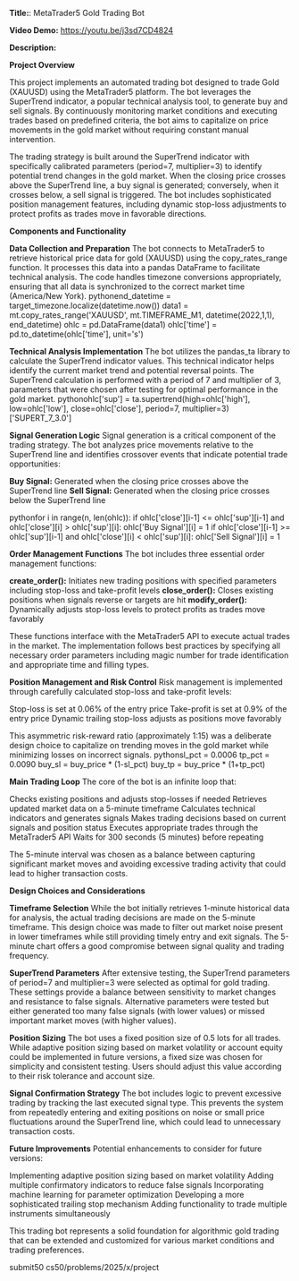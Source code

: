 **Title:**: MetaTrader5 Gold Trading Bot

**Video Demo:** https://youtu.be/j3sd7CD4824 

**Description:**


**Project Overview**

This project implements an automated trading bot designed to trade Gold (XAUUSD) using the MetaTrader5 platform. The bot leverages the SuperTrend indicator, a popular technical analysis tool, to generate buy and sell signals. By continuously monitoring market conditions and executing trades based on predefined criteria, the bot aims to capitalize on price movements in the gold market without requiring constant manual intervention.

The trading strategy is built around the SuperTrend indicator with specifically calibrated parameters (period=7, multiplier=3) to identify potential trend changes in the gold market. When the closing price crosses above the SuperTrend line, a buy signal is generated; conversely, when it crosses below, a sell signal is triggered. The bot includes sophisticated position management features, including dynamic stop-loss adjustments to protect profits as trades move in favorable directions.

**Components and Functionality**

**Data Collection and Preparation**
The bot connects to MetaTrader5 to retrieve historical price data for gold (XAUUSD) using the copy_rates_range function. It processes this data into a pandas DataFrame to facilitate technical analysis. The code handles timezone conversions appropriately, ensuring that all data is synchronized to the correct market time (America/New York).
pythonend_datetime = target_timezone.localize(datetime.now())
data1 = mt.copy_rates_range('XAUUSD', mt.TIMEFRAME_M1, datetime(2022,1,1), end_datetime)
ohlc = pd.DataFrame(data1)
ohlc['time'] = pd.to_datetime(ohlc['time'], unit='s')

**Technical Analysis Implementation**
The bot utilizes the pandas_ta library to calculate the SuperTrend indicator values. This technical indicator helps identify the current market trend and potential reversal points. The SuperTrend calculation is performed with a period of 7 and multiplier of 3, parameters that were chosen after testing for optimal performance in the gold market.
pythonohlc['sup'] = ta.supertrend(high=ohlc['high'], low=ohlc['low'], close=ohlc['close'], period=7, multiplier=3)['SUPERT_7_3.0']

**Signal Generation Logic**
Signal generation is a critical component of the trading strategy. The bot analyzes price movements relative to the SuperTrend line and identifies crossover events that indicate potential trade opportunities:

**Buy Signal:** Generated when the closing price crosses above the SuperTrend line
**Sell Signal:** Generated when the closing price crosses below the SuperTrend line

pythonfor i in range(n, len(ohlc)):
    if ohlc['close'][i-1] <= ohlc['sup'][i-1] and ohlc['close'][i] > ohlc['sup'][i]:
        ohlc['Buy Signal'][i] = 1
    if ohlc['close'][i-1] >= ohlc['sup'][i-1] and ohlc['close'][i] < ohlc['sup'][i]:
        ohlc['Sell Signal'][i] = 1
        
**Order Management Functions**
The bot includes three essential order management functions:

**create_order():** Initiates new trading positions with specified parameters including stop-loss and take-profit levels
**close_order():** Closes existing positions when signals reverse or targets are hit
**modify_order():** Dynamically adjusts stop-loss levels to protect profits as trades move favorably

These functions interface with the MetaTrader5 API to execute actual trades in the market. The implementation follows best practices by specifying all necessary order parameters including magic number for trade identification and appropriate time and filling types.

**Position Management and Risk Control**
Risk management is implemented through carefully calculated stop-loss and take-profit levels:

Stop-loss is set at 0.06% of the entry price
Take-profit is set at 0.9% of the entry price
Dynamic trailing stop-loss adjusts as positions move favorably

This asymmetric risk-reward ratio (approximately 1:15) was a deliberate design choice to capitalize on trending moves in the gold market while minimizing losses on incorrect signals.
pythonsl_pct = 0.0006
tp_pct = 0.0090
buy_sl = buy_price * (1-sl_pct)
buy_tp = buy_price * (1+tp_pct)

**Main Trading Loop**
The core of the bot is an infinite loop that:

Checks existing positions and adjusts stop-losses if needed
Retrieves updated market data on a 5-minute timeframe
Calculates technical indicators and generates signals
Makes trading decisions based on current signals and position status
Executes appropriate trades through the MetaTrader5 API
Waits for 300 seconds (5 minutes) before repeating

The 5-minute interval was chosen as a balance between capturing significant market moves and avoiding excessive trading activity that could lead to higher transaction costs.

**Design Choices and Considerations**

**Timeframe Selection**
While the bot initially retrieves 1-minute historical data for analysis, the actual trading decisions are made on the 5-minute timeframe. This design choice was made to filter out market noise present in lower timeframes while still providing timely entry and exit signals. The 5-minute chart offers a good compromise between signal quality and trading frequency.

**SuperTrend Parameters**
After extensive testing, the SuperTrend parameters of period=7 and multiplier=3 were selected as optimal for gold trading. These settings provide a balance between sensitivity to market changes and resistance to false signals. Alternative parameters were tested but either generated too many false signals (with lower values) or missed important market moves (with higher values).

**Position Sizing**
The bot uses a fixed position size of 0.5 lots for all trades. While adaptive position sizing based on market volatility or account equity could be implemented in future versions, a fixed size was chosen for simplicity and consistent testing. Users should adjust this value according to their risk tolerance and account size.

**Signal Confirmation Strategy**
The bot includes logic to prevent excessive trading by tracking the last executed signal type. This prevents the system from repeatedly entering and exiting positions on noise or small price fluctuations around the SuperTrend line, which could lead to unnecessary transaction costs.

**Future Improvements**
Potential enhancements to consider for future versions:

Implementing adaptive position sizing based on market volatility
Adding multiple confirmatory indicators to reduce false signals
Incorporating machine learning for parameter optimization
Developing a more sophisticated trailing stop mechanism
Adding functionality to trade multiple instruments simultaneously

This trading bot represents a solid foundation for algorithmic gold trading that can be extended and customized for various market conditions and trading preferences.

submit50 cs50/problems/2025/x/project
